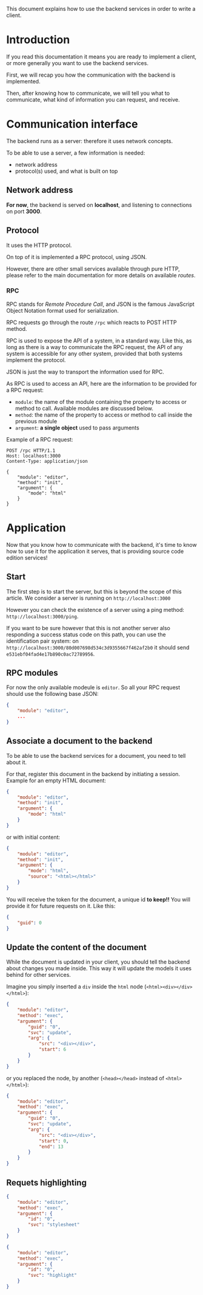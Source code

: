 This document explains how to use the backend services in order to write a client.

# Introduction

If you read this documentation it means you are ready to implement a client, or more generally you want to use the backend services.

First, we will recap you how the communication with the backend is implemented.

Then, after knowing how to communicate, we will tell you what to communicate, what kind of information you can request, and receive.

# Communication interface

The backend runs as a server: therefore it uses network concepts.

To be able to use a server, a few information is needed:

* network address
* protocol(s) used, and what is built on top

## Network address

__For now__, the backend is served on __localhost__, and listening to connections on port __3000__.

## Protocol

It uses the HTTP protocol.

On top of it is implemented a RPC protocol, using JSON.

However, there are other small services available through pure HTTP, please refer to the main documentation for more details on available _routes_.

### RPC

RPC stands for _Remote Procedure Call_, and JSON is the famous JavaScript Object Notation format used for serialization.

RPC requests go through the route `/rpc` which reacts to POST HTTP method.

RPC is used to expose the API of a system, in a standard way. Like this, as long as there is a way to communicate the RPC request, the API of any system is accessible for any other system, provided that both systems implement the protocol.

JSON is just the way to transport the information used for RPC.

As RPC is used to access an API, here are the information to be provided for a RPC request:

* `module`: the name of the module containing the property to access or method to call. Available modules are discussed below.
* `method`: the name of the property to access or method to call inside the previous module
* `argument`: __a single object__ used to pass arguments

Example of a RPC request:

```http
POST /rpc HTTP/1.1
Host: localhost:3000
Content-Type: application/json

{
	"module": "editor",
	"method": "init",
	"argument": {
		"mode": "html"
	}
}
```

# Application

Now that you know how to communicate with the backend, it's time to know how to use it for the application it serves, that is providing source code edition services!

## Start

The first step is to start the server, but this is beyond the scope of this article. We consider a server is running on `http://localhost:3000`

However you can check the existence of a server using a ping method: `http://localhost:3000/ping`.

If you want to be sure however that this is not another server also responding a success status code on this path, you can use the identification pair system: on `http://localhost:3000/80d007698d534c3d9355667f462af2b0` it should send `e531ebf04fad4e17b890c0ac72789956`.

## RPC modules

For now the only available modeule is `editor`. So all your RPC request should use the following base JSON:

```json
{
	"module": "editor",
	...
}
```

## Associate a document to the backend

To be able to use the backend services for a document, you need to tell about it.

For that, register this document in the backend by initiating a session. Example for an empty HTML document:

```json
{
	"module": "editor",
	"method": "init",
	"argument": {
		"mode": "html"
	}
}
```

or with initial content:

```json
{
	"module": "editor",
	"method": "init",
	"argument": {
		"mode": "html",
		"source": "<html></html>"
	}
}
```

You will receive the token for the document, a unique id __to keep!!__ You will provide it for future requests on it. Like this:

```json
{
	"guid": 0
}
```

## Update the content of the document

While the document is updated in your client, you should tell the backend about changes you made inside. This way it will update the models it uses behind for other services.

Imagine you simply inserted a `div` inside the `html` node (`<html><div></div></html>`):

```json
{
	"module": "editor",
	"method": "exec",
	"argument": {
		"guid": "0",
		"svc": "update",
		"arg": {
			"src": "<div></div>",
			"start": 6
		}
	}
}
```

or you replaced the node, by another (`<head></head>` instead of `<html></html>`):

```json
{
	"module": "editor",
	"method": "exec",
	"argument": {
		"guid": "0",
		"svc": "update",
		"arg": {
			"src": "<div></div>",
			"start": 0,
			"end": 13
		}
	}
}
```

## Requets highlighting

```json
{
	"module": "editor",
	"method": "exec",
	"argument": {
		"id": "0",
		"svc": "stylesheet"
	}
}
```

```json
{
	"module": "editor",
	"method": "exec",
	"argument": {
		"id": "0",
		"svc": "highlight"
	}
}
```
